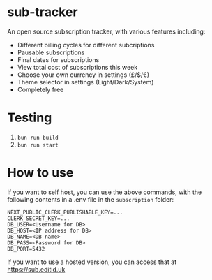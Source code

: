 # sub-tracker
An open source subscription tracker, with various features including:
- Different billing cycles for different subcriptions
- Pausable subscriptions
- Final dates for subscriptions
- View total cost of subscriptions this week
- Choose your own currency in settings (£/$/€)
- Theme selector in settings (Light/Dark/System)
- Completely free

# Testing
1. `bun run build`
2. `bun run start`

# How to use
If you want to self host, you can use the above commands, with the following contents in a .env file in the `subscription` folder:
```env
NEXT_PUBLIC_CLERK_PUBLISHABLE_KEY=...
CLERK_SECRET_KEY=...
DB_USER=<Username for DB>
DB_HOST=<IP address for DB>
DB_NAME=<DB name>
DB_PASS=<Password for DB>
DB_PORT=5432
```
If you want to use a hosted version, you can access that at https://sub.editid.uk

